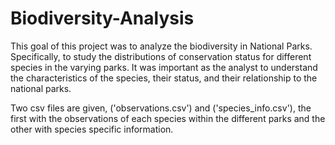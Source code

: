 # Biodiversity-Analysis

This goal of this project was to analyze the biodiversity in National Parks. Specifically, to study the distributions of conservation status for different species in the varying parks. It was important as the analyst to understand the characteristics of the species, their status, and their relationship to the national parks.

Two csv files are given, ('observations.csv') and ('species_info.csv'), the first with the observations of each species within the different parks and the other with species specific information. 
